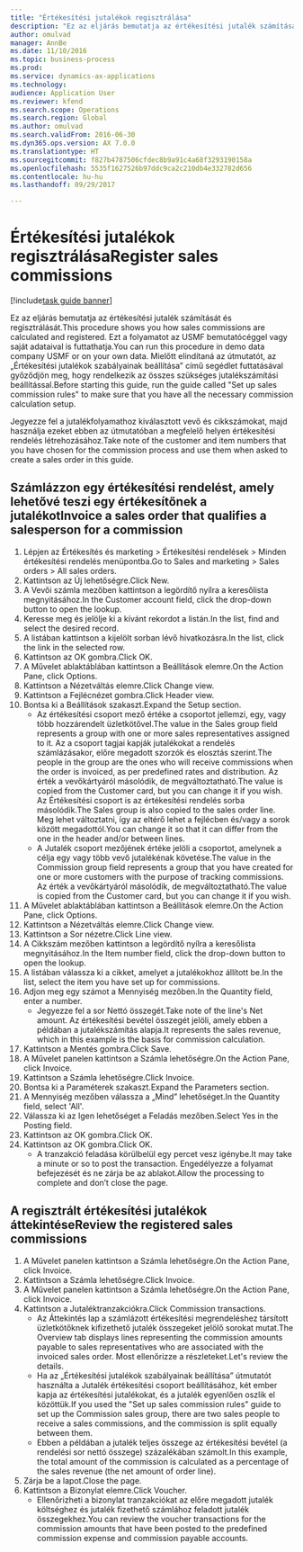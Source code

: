 ```yaml
--- 
title: "Értékesítési jutalékok regisztrálása"
description: "Ez az eljárás bemutatja az értékesítési jutalék számítását és regisztrálását."
author: omulvad
manager: AnnBe
ms.date: 11/10/2016
ms.topic: business-process
ms.prod: 
ms.service: dynamics-ax-applications
ms.technology: 
audience: Application User
ms.reviewer: kfend
ms.search.scope: Operations
ms.search.region: Global
ms.author: omulvad
ms.search.validFrom: 2016-06-30
ms.dyn365.ops.version: AX 7.0.0
ms.translationtype: HT
ms.sourcegitcommit: f827b4787506cfdec8b9a91c4a68f3293190158a
ms.openlocfilehash: 5535f1627526b97ddc9ca2c210db4e332782d656
ms.contentlocale: hu-hu
ms.lasthandoff: 09/29/2017

---
```

# <a name="register-sales-commissions"></a><span data-ttu-id="8af8c-103">Értékesítési jutalékok regisztrálása</span><span class="sxs-lookup"><span data-stu-id="8af8c-103">Register sales commissions</span></span>

[!include[task guide banner](../../includes/task-guide-banner.md)]

<span data-ttu-id="8af8c-104">Ez az eljárás bemutatja az értékesítési jutalék számítását és regisztrálását.</span><span class="sxs-lookup"><span data-stu-id="8af8c-104">This procedure shows you how sales commissions are calculated and registered.</span></span> <span data-ttu-id="8af8c-105">Ezt a folyamatot az USMF bemutatócéggel vagy saját adataival is futtathatja.</span><span class="sxs-lookup"><span data-stu-id="8af8c-105">You can run this procedure in demo data company USMF or on your own data.</span></span> <span data-ttu-id="8af8c-106">Mielőtt elindítaná az útmutatót, az „Értékesítési jutalékok szabályainak beállítása” című segédlet futtatásával győződjön meg, hogy rendelkezik az összes szükséges jutalékszámítási beállítással.</span><span class="sxs-lookup"><span data-stu-id="8af8c-106">Before starting this guide, run the guide called "Set up sales commission rules" to make sure that you have all the necessary commission calculation setup.</span></span>

<span data-ttu-id="8af8c-107">Jegyezze fel a jutalékfolyamathoz kiválasztott vevő és cikkszámokat, majd használja ezeket ebben az útmutatóban a megfelelő helyen értékesítési rendelés létrehozásához.</span><span class="sxs-lookup"><span data-stu-id="8af8c-107">Take note of the customer and item numbers that you have chosen for the commission process and use them when asked to create a sales order in this guide.</span></span>


## <a name="invoice-a-sales-order-that-qualifies-a-salesperson-for-a-commission"></a><span data-ttu-id="8af8c-108">Számlázzon egy értékesítési rendelést, amely lehetővé teszi egy értékesítőnek a jutalékot</span><span class="sxs-lookup"><span data-stu-id="8af8c-108">Invoice a sales order that qualifies a salesperson for a commission</span></span>
1. <span data-ttu-id="8af8c-109">Lépjen az Értékesítés és marketing > Értékesítési rendelések > Minden értékesítési rendelés menüpontba.</span><span class="sxs-lookup"><span data-stu-id="8af8c-109">Go to Sales and marketing > Sales orders > All sales orders.</span></span>
2. <span data-ttu-id="8af8c-110">Kattintson az Új lehetőségre.</span><span class="sxs-lookup"><span data-stu-id="8af8c-110">Click New.</span></span>
3. <span data-ttu-id="8af8c-111">A Vevői számla mezőben kattintson a legördítő nyílra a keresőlista megnyitásához.</span><span class="sxs-lookup"><span data-stu-id="8af8c-111">In the Customer account field, click the drop-down button to open the lookup.</span></span>
4. <span data-ttu-id="8af8c-112">Keresse meg és jelölje ki a kívánt rekordot a listán.</span><span class="sxs-lookup"><span data-stu-id="8af8c-112">In the list, find and select the desired record.</span></span>
5. <span data-ttu-id="8af8c-113">A listában kattintson a kijelölt sorban lévő hivatkozásra.</span><span class="sxs-lookup"><span data-stu-id="8af8c-113">In the list, click the link in the selected row.</span></span>
6. <span data-ttu-id="8af8c-114">Kattintson az OK gombra.</span><span class="sxs-lookup"><span data-stu-id="8af8c-114">Click OK.</span></span>
7. <span data-ttu-id="8af8c-115">A Művelet ablaktáblában kattintson a Beállítások elemre.</span><span class="sxs-lookup"><span data-stu-id="8af8c-115">On the Action Pane, click Options.</span></span>
8. <span data-ttu-id="8af8c-116">Kattintson a Nézetváltás elemre.</span><span class="sxs-lookup"><span data-stu-id="8af8c-116">Click Change view.</span></span>
9. <span data-ttu-id="8af8c-117">Kattintson a Fejlécnézet gombra.</span><span class="sxs-lookup"><span data-stu-id="8af8c-117">Click Header view.</span></span>
10. <span data-ttu-id="8af8c-118">Bontsa ki a Beállítások szakaszt.</span><span class="sxs-lookup"><span data-stu-id="8af8c-118">Expand the Setup section.</span></span>
    * <span data-ttu-id="8af8c-119">Az értékesítési csoport mező értéke a csoportot jellemzi, egy, vagy több hozzárendelt üzletkötővel.</span><span class="sxs-lookup"><span data-stu-id="8af8c-119">The value in the Sales group field represents a group with one or more sales representatives assigned to it.</span></span> <span data-ttu-id="8af8c-120">Az a csoport tagjai kapják jutalékokat a rendelés számlázásakor, előre megadott szorzók és elosztás szerint.</span><span class="sxs-lookup"><span data-stu-id="8af8c-120">The people in the group are the ones who will receive commissions when the order is invoiced, as per predefined rates and distribution.</span></span>   <span data-ttu-id="8af8c-121">Az érték a vevőkártyáról másolódik, de megváltoztatható.</span><span class="sxs-lookup"><span data-stu-id="8af8c-121">The value is copied from the Customer card, but you can change it if you wish.</span></span>  <span data-ttu-id="8af8c-122">Az Értékesítési csoport is az értékesítési rendelés sorba másolódik.</span><span class="sxs-lookup"><span data-stu-id="8af8c-122">The Sales group is also copied to the sales order line.</span></span> <span data-ttu-id="8af8c-123">Meg lehet változtatni, így az eltérő lehet a fejlécben és/vagy a sorok között megadottól.</span><span class="sxs-lookup"><span data-stu-id="8af8c-123">You can change it so that it can differ from the one in the header and/or between lines.</span></span>  
    * <span data-ttu-id="8af8c-124">A Jutalék csoport mezőjének értéke jelöli a csoportot, amelynek a célja egy vagy több vevő jutalékénak követése.</span><span class="sxs-lookup"><span data-stu-id="8af8c-124">The value in the Commission group field represents a group that you have created for one or more customers with the purpose of tracking commissions.</span></span>   <span data-ttu-id="8af8c-125">Az érték a vevőkártyáról másolódik, de megváltoztatható.</span><span class="sxs-lookup"><span data-stu-id="8af8c-125">The value is copied from the Customer card, but you can change it if you wish.</span></span>   
11. <span data-ttu-id="8af8c-126">A Művelet ablaktáblában kattintson a Beállítások elemre.</span><span class="sxs-lookup"><span data-stu-id="8af8c-126">On the Action Pane, click Options.</span></span>
12. <span data-ttu-id="8af8c-127">Kattintson a Nézetváltás elemre.</span><span class="sxs-lookup"><span data-stu-id="8af8c-127">Click Change view.</span></span>
13. <span data-ttu-id="8af8c-128">Kattintson a Sor nézetre.</span><span class="sxs-lookup"><span data-stu-id="8af8c-128">Click Line view.</span></span>
14. <span data-ttu-id="8af8c-129">A Cikkszám mezőben kattintson a legördítő nyílra a keresőlista megnyitásához.</span><span class="sxs-lookup"><span data-stu-id="8af8c-129">In the Item number field, click the drop-down button to open the lookup.</span></span>
15. <span data-ttu-id="8af8c-130">A listában válassza ki a cikket, amelyet a jutalékokhoz állított be.</span><span class="sxs-lookup"><span data-stu-id="8af8c-130">In the list, select the item you have set up for commissions.</span></span> 
16. <span data-ttu-id="8af8c-131">Adjon meg egy számot a Mennyiség mezőben.</span><span class="sxs-lookup"><span data-stu-id="8af8c-131">In the Quantity field, enter a number.</span></span>
    * <span data-ttu-id="8af8c-132">Jegyezze fel a sor Nettó összegét.</span><span class="sxs-lookup"><span data-stu-id="8af8c-132">Take note of the line's Net amount.</span></span> <span data-ttu-id="8af8c-133">Az értékesítési bevétel összegét jelöli, amely ebben a példában a jutalékszámítás alapja.</span><span class="sxs-lookup"><span data-stu-id="8af8c-133">It represents the sales revenue, which in this example is the basis for commission calculation.</span></span>  
17. <span data-ttu-id="8af8c-134">Kattintson a Mentés gombra.</span><span class="sxs-lookup"><span data-stu-id="8af8c-134">Click Save.</span></span>
18. <span data-ttu-id="8af8c-135">A Művelet panelen kattintson a Számla lehetőségre.</span><span class="sxs-lookup"><span data-stu-id="8af8c-135">On the Action Pane, click Invoice.</span></span>
19. <span data-ttu-id="8af8c-136">Kattintson a Számla lehetőségre.</span><span class="sxs-lookup"><span data-stu-id="8af8c-136">Click Invoice.</span></span>
20. <span data-ttu-id="8af8c-137">Bontsa ki a Paraméterek szakaszt.</span><span class="sxs-lookup"><span data-stu-id="8af8c-137">Expand the Parameters section.</span></span>
21. <span data-ttu-id="8af8c-138">A Mennyiség mezőben válassza a „Mind” lehetőséget.</span><span class="sxs-lookup"><span data-stu-id="8af8c-138">In the Quantity field, select 'All'.</span></span>
22. <span data-ttu-id="8af8c-139">Válassza ki az Igen lehetőséget a Feladás mezőben.</span><span class="sxs-lookup"><span data-stu-id="8af8c-139">Select Yes in the Posting field.</span></span>
23. <span data-ttu-id="8af8c-140">Kattintson az OK gombra.</span><span class="sxs-lookup"><span data-stu-id="8af8c-140">Click OK.</span></span>
24. <span data-ttu-id="8af8c-141">Kattintson az OK gombra.</span><span class="sxs-lookup"><span data-stu-id="8af8c-141">Click OK.</span></span>
    * <span data-ttu-id="8af8c-142">A tranzakció feladása körülbelül egy percet vesz igénybe.</span><span class="sxs-lookup"><span data-stu-id="8af8c-142">It may take a minute or so to post the transaction.</span></span> <span data-ttu-id="8af8c-143">Engedélyezze a folyamat befejezését és ne zárja be az ablakot.</span><span class="sxs-lookup"><span data-stu-id="8af8c-143">Allow the processing to complete and don’t close the page.</span></span>  

## <a name="review-the-registered-sales-commissions"></a><span data-ttu-id="8af8c-144">A regisztrált értékesítési jutalékok áttekintése</span><span class="sxs-lookup"><span data-stu-id="8af8c-144">Review the registered sales commissions</span></span>
1. <span data-ttu-id="8af8c-145">A Művelet panelen kattintson a Számla lehetőségre.</span><span class="sxs-lookup"><span data-stu-id="8af8c-145">On the Action Pane, click Invoice.</span></span>
2. <span data-ttu-id="8af8c-146">Kattintson a Számla lehetőségre.</span><span class="sxs-lookup"><span data-stu-id="8af8c-146">Click Invoice.</span></span>
3. <span data-ttu-id="8af8c-147">A Művelet panelen kattintson a Számla lehetőségre.</span><span class="sxs-lookup"><span data-stu-id="8af8c-147">On the Action Pane, click Invoice.</span></span>
4. <span data-ttu-id="8af8c-148">Kattintson a Jutaléktranzakciókra.</span><span class="sxs-lookup"><span data-stu-id="8af8c-148">Click Commission transactions.</span></span>
    * <span data-ttu-id="8af8c-149">Az Áttekintés lap a számlázott értékesítési megrendeléshez társított üzletkötőknek kifizethető jutalék összegeket jelölő sorokat mutat.</span><span class="sxs-lookup"><span data-stu-id="8af8c-149">The Overview tab displays lines representing the commission amounts payable to sales representatives who are associated with the invoiced sales order.</span></span> <span data-ttu-id="8af8c-150">Most ellenőrizze a részleteket.</span><span class="sxs-lookup"><span data-stu-id="8af8c-150">Let's review the details.</span></span>     
    * <span data-ttu-id="8af8c-151">Ha az „Értékesítési jutalékok szabályainak beállítása” útmutatót használta a Jutalék értékesítési csoport beállításához, két ember kapja az értékesítési jutalékokat, és a jutalék egyenlően oszlik el közöttük.</span><span class="sxs-lookup"><span data-stu-id="8af8c-151">If you used the "Set up sales commission rules" guide to set up the Commission sales group, there are two sales people to receive a sales commissions, and the commission is split equally between them.</span></span>  
    * <span data-ttu-id="8af8c-152">Ebben a példában a jutalék teljes összege az értékesítési bevétel (a rendelési sor nettó összege) százalékában számolt.</span><span class="sxs-lookup"><span data-stu-id="8af8c-152">In this example, the total amount of the commission is calculated as a percentage of the sales revenue (the net amount of order line).</span></span>   
5. <span data-ttu-id="8af8c-153">Zárja be a lapot.</span><span class="sxs-lookup"><span data-stu-id="8af8c-153">Close the page.</span></span>
6. <span data-ttu-id="8af8c-154">Kattintson a Bizonylat elemre.</span><span class="sxs-lookup"><span data-stu-id="8af8c-154">Click Voucher.</span></span>
    * <span data-ttu-id="8af8c-155">Ellenőrizheti a bizonylat tranzakciókat az előre megadott jutalék költséghez és jutalék fizethető számlához feladott jutalék összegekhez.</span><span class="sxs-lookup"><span data-stu-id="8af8c-155">You can review the voucher transactions for the commission amounts that have been posted to the predefined commission expense and commission payable accounts.</span></span>  


